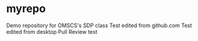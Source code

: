 # myrepo
Demo repository for OMSCS's SDP class
Test edited from github.com
Test edited from desktop
Pull Review test
